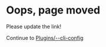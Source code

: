 # Oops, page moved

Please update the link!

Continue to [Plugins/--cli-config](/Plugins/--cli-config)